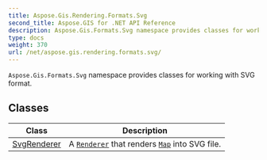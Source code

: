 ```yaml
---
title: Aspose.Gis.Rendering.Formats.Svg
second_title: Aspose.GIS for .NET API Reference
description: Aspose.Gis.Formats.Svg namespace provides classes for working with SVG format
type: docs
weight: 370
url: /net/aspose.gis.rendering.formats.svg/
---
```

`Aspose.Gis.Formats.Svg` namespace provides classes for working with SVG format.

## Classes

| Class | Description |
| --- | --- |
| [SvgRenderer](./svgrenderer/) | A [`Renderer`](../aspose.gis.rendering/renderer/) that renders [`Map`](../aspose.gis.rendering/map/) into SVG file. |


